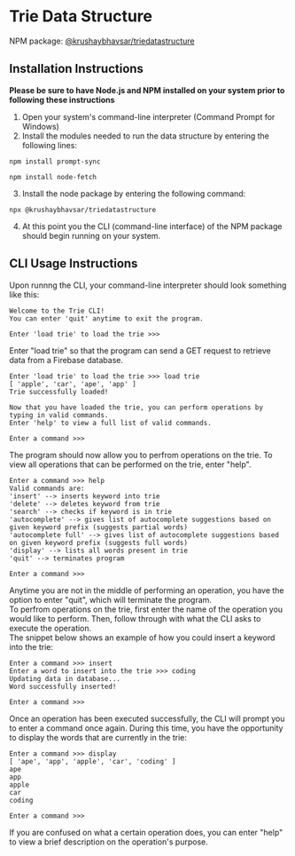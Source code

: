 # Trie Data Structure
NPM package: [@krushaybhavsar/triedatastructure](https://www.npmjs.com/package/@krushaybhavsar/triedatastructure)

## Installation Instructions
**Please be sure to have Node.js and NPM installed on your system prior to following these instructions**
1. Open your system's command-line interpreter (Command Prompt for Windows)
2. Install the modules needed to run the data structure by entering the following lines:
```
npm install prompt-sync
```
```
npm install node-fetch
```
3. Install the node package by entering the following command:
```
npx @krushaybhavsar/triedatastructure
```
4. At this point you the CLI (command-line interface) of the NPM package should begin running on your system.

## CLI Usage Instructions
Upon runnng the CLI, your command-line interpreter should look something like this:
```
Welcome to the Trie CLI!
You can enter 'quit' anytime to exit the program.

Enter 'load trie' to load the trie >>>
```
Enter "load trie" so that the program can send a GET request to retrieve data from a Firebase database.
```
Enter 'load trie' to load the trie >>> load trie
[ 'apple', 'car', 'ape', 'app' ]
Trie successfully loaded!

Now that you have loaded the trie, you can perform operations by typing in valid commands.
Enter 'help' to view a full list of valid commands.

Enter a command >>>
```
The program should now allow you to perfrom operations on the trie. To view all operations that can be performed on the trie, enter "help".
```
Enter a command >>> help
Valid commands are:
'insert' --> inserts keyword into trie
'delete' --> deletes keyword from trie
'search' --> checks if keyword is in trie
'autocomplete' --> gives list of autocomplete suggestions based on given keyword prefix (suggests partial words)
'autocomplete full' --> gives list of autocomplete suggestions based on given keyword prefix (suggests full words)
'display' --> lists all words present in trie
'quit' --> terminates program

Enter a command >>>
```
Anytime you are not in the middle of performing an operation, you have the option to enter "quit", which will terminate the program.<br/>
To perfrom operations on the trie, first enter the name of the operation you would like to perform. Then, follow through with what the CLI asks to execute the operation.<br/>
The snippet below shows an example of how you could insert a keyword into the trie:
```
Enter a command >>> insert
Enter a word to insert into the trie >>> coding
Updating data in database...
Word successfully inserted!

Enter a command >>>
```
Once an operation has been executed successfully, the CLI will prompt you to enter a command once again. During this time, you have the opportunity to display the words that are currently in the trie:
```
Enter a command >>> display
[ 'ape', 'app', 'apple', 'car', 'coding' ]
ape
app
apple
car
coding

Enter a command >>>
```
If you are confused on what a certain operation does, you can enter "help" to view a brief description on the operation's purpose.
